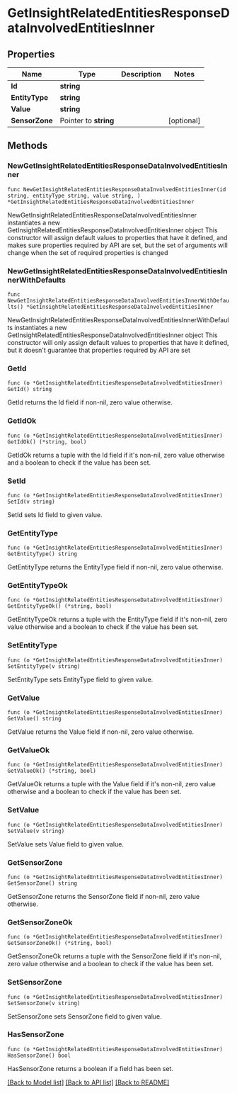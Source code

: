 # GetInsightRelatedEntitiesResponseDataInvolvedEntitiesInner

## Properties

Name | Type | Description | Notes
------------ | ------------- | ------------- | -------------
**Id** | **string** |  | 
**EntityType** | **string** |  | 
**Value** | **string** |  | 
**SensorZone** | Pointer to **string** |  | [optional] 

## Methods

### NewGetInsightRelatedEntitiesResponseDataInvolvedEntitiesInner

`func NewGetInsightRelatedEntitiesResponseDataInvolvedEntitiesInner(id string, entityType string, value string, ) *GetInsightRelatedEntitiesResponseDataInvolvedEntitiesInner`

NewGetInsightRelatedEntitiesResponseDataInvolvedEntitiesInner instantiates a new GetInsightRelatedEntitiesResponseDataInvolvedEntitiesInner object
This constructor will assign default values to properties that have it defined,
and makes sure properties required by API are set, but the set of arguments
will change when the set of required properties is changed

### NewGetInsightRelatedEntitiesResponseDataInvolvedEntitiesInnerWithDefaults

`func NewGetInsightRelatedEntitiesResponseDataInvolvedEntitiesInnerWithDefaults() *GetInsightRelatedEntitiesResponseDataInvolvedEntitiesInner`

NewGetInsightRelatedEntitiesResponseDataInvolvedEntitiesInnerWithDefaults instantiates a new GetInsightRelatedEntitiesResponseDataInvolvedEntitiesInner object
This constructor will only assign default values to properties that have it defined,
but it doesn't guarantee that properties required by API are set

### GetId

`func (o *GetInsightRelatedEntitiesResponseDataInvolvedEntitiesInner) GetId() string`

GetId returns the Id field if non-nil, zero value otherwise.

### GetIdOk

`func (o *GetInsightRelatedEntitiesResponseDataInvolvedEntitiesInner) GetIdOk() (*string, bool)`

GetIdOk returns a tuple with the Id field if it's non-nil, zero value otherwise
and a boolean to check if the value has been set.

### SetId

`func (o *GetInsightRelatedEntitiesResponseDataInvolvedEntitiesInner) SetId(v string)`

SetId sets Id field to given value.


### GetEntityType

`func (o *GetInsightRelatedEntitiesResponseDataInvolvedEntitiesInner) GetEntityType() string`

GetEntityType returns the EntityType field if non-nil, zero value otherwise.

### GetEntityTypeOk

`func (o *GetInsightRelatedEntitiesResponseDataInvolvedEntitiesInner) GetEntityTypeOk() (*string, bool)`

GetEntityTypeOk returns a tuple with the EntityType field if it's non-nil, zero value otherwise
and a boolean to check if the value has been set.

### SetEntityType

`func (o *GetInsightRelatedEntitiesResponseDataInvolvedEntitiesInner) SetEntityType(v string)`

SetEntityType sets EntityType field to given value.


### GetValue

`func (o *GetInsightRelatedEntitiesResponseDataInvolvedEntitiesInner) GetValue() string`

GetValue returns the Value field if non-nil, zero value otherwise.

### GetValueOk

`func (o *GetInsightRelatedEntitiesResponseDataInvolvedEntitiesInner) GetValueOk() (*string, bool)`

GetValueOk returns a tuple with the Value field if it's non-nil, zero value otherwise
and a boolean to check if the value has been set.

### SetValue

`func (o *GetInsightRelatedEntitiesResponseDataInvolvedEntitiesInner) SetValue(v string)`

SetValue sets Value field to given value.


### GetSensorZone

`func (o *GetInsightRelatedEntitiesResponseDataInvolvedEntitiesInner) GetSensorZone() string`

GetSensorZone returns the SensorZone field if non-nil, zero value otherwise.

### GetSensorZoneOk

`func (o *GetInsightRelatedEntitiesResponseDataInvolvedEntitiesInner) GetSensorZoneOk() (*string, bool)`

GetSensorZoneOk returns a tuple with the SensorZone field if it's non-nil, zero value otherwise
and a boolean to check if the value has been set.

### SetSensorZone

`func (o *GetInsightRelatedEntitiesResponseDataInvolvedEntitiesInner) SetSensorZone(v string)`

SetSensorZone sets SensorZone field to given value.

### HasSensorZone

`func (o *GetInsightRelatedEntitiesResponseDataInvolvedEntitiesInner) HasSensorZone() bool`

HasSensorZone returns a boolean if a field has been set.


[[Back to Model list]](../README.md#documentation-for-models) [[Back to API list]](../README.md#documentation-for-api-endpoints) [[Back to README]](../README.md)


